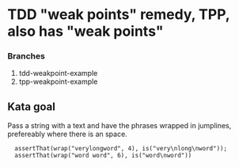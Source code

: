 # TDD "weak points" remedy, TPP, also has "weak points" 

### Branches
1) tdd-weakpoint-example
2) tpp-weakpoint-example

## Kata goal
Pass a string with a text and have the phrases wrapped in jumplines, prefereably where there is an space.

```
  assertThat(wrap("verylongword", 4), is("very\nlong\nword"));
  assertThat(wrap("word word", 6), is("word\nword"))
 ```